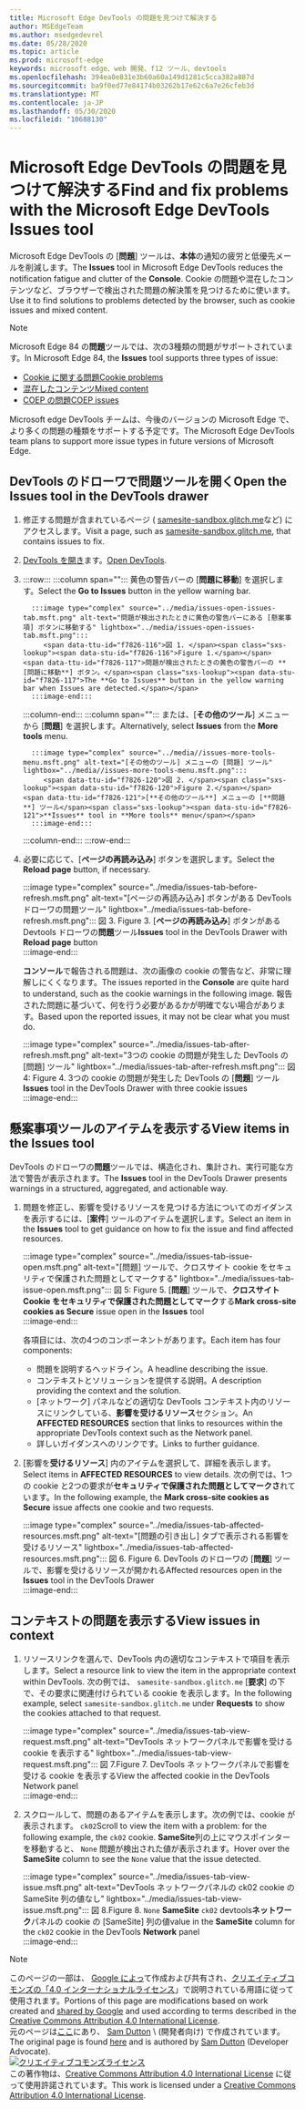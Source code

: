 ```yaml
---
title: Microsoft Edge DevTools の問題を見つけて解決する
author: MSEdgeTeam
ms.author: msedgedevrel
ms.date: 05/28/2020
ms.topic: article
ms.prod: microsoft-edge
keywords: microsoft edge、web 開発、f12 ツール、devtools
ms.openlocfilehash: 394ea0e831e3b60a60a149d1281c5cca382a887d
ms.sourcegitcommit: ba9f0ed77e84174b03262b17e62c6a7e26cfeb3d
ms.translationtype: MT
ms.contentlocale: ja-JP
ms.lasthandoff: 05/30/2020
ms.locfileid: "10688130"
---
```

<!-- Copyright Sam Dutton 

   Licensed under the Apache License, Version 2.0 (the "License");
   you may not use this file except in compliance with the License.
   You may obtain a copy of the License at

       https://www.apache.org/licenses/LICENSE-2.0

   Unless required by applicable law or agreed to in writing, software
   distributed under the License is distributed on an "AS IS" BASIS,
   WITHOUT WARRANTIES OR CONDITIONS OF ANY KIND, either express or implied.
   See the License for the specific language governing permissions and
   limitations under the License.  -->  





# <span data-ttu-id="f7826-103">Microsoft Edge DevTools の問題を見つけて解決する</span><span class="sxs-lookup"><span data-stu-id="f7826-103">Find and fix problems with the Microsoft Edge DevTools Issues tool</span></span>   



<span data-ttu-id="f7826-104">Microsoft Edge DevTools の [**問題**] ツールは、**本体**の通知の疲労と低優先メールを削減します。</span><span class="sxs-lookup"><span data-stu-id="f7826-104">The **Issues** tool in Microsoft Edge DevTools reduces the notification fatigue and clutter of the **Console**.</span></span>  <span data-ttu-id="f7826-105">Cookie の問題や混在したコンテンツなど、ブラウザーで検出された問題の解決策を見つけるために使います。</span><span class="sxs-lookup"><span data-stu-id="f7826-105">Use it to find solutions to problems detected by the browser, such as cookie issues and mixed content.</span></span>  

> [!NOTE]
> <span data-ttu-id="f7826-106">Microsoft Edge 84 の**問題**ツールでは、次の3種類の問題がサポートされています。</span><span class="sxs-lookup"><span data-stu-id="f7826-106">In Microsoft Edge 84, the **Issues** tool supports three types of issue:</span></span>  
> *   [<span data-ttu-id="f7826-107">Cookie に関する問題</span><span class="sxs-lookup"><span data-stu-id="f7826-107">Cookie problems</span></span>][MDNSameSiteCookies]  
> *   [<span data-ttu-id="f7826-108">混在したコンテンツ</span><span class="sxs-lookup"><span data-stu-id="f7826-108">Mixed content</span></span>][MDNMixedContent]  
> *   [<span data-ttu-id="f7826-109">COEP の問題</span><span class="sxs-lookup"><span data-stu-id="f7826-109">COEP issues</span></span>][W3CCOEPSpec]
> 
> <span data-ttu-id="f7826-110">Microsoft edge DevTools チームは、今後のバージョンの Microsoft Edge で、より多くの問題の種類をサポートする予定です。</span><span class="sxs-lookup"><span data-stu-id="f7826-110">The Microsoft Edge DevTools team plans to support more issue types in future versions of Microsoft Edge.</span></span>  

## <span data-ttu-id="f7826-111">DevTools のドローワで問題ツールを開く</span><span class="sxs-lookup"><span data-stu-id="f7826-111">Open the Issues tool in the DevTools drawer</span></span>   

1.  <span data-ttu-id="f7826-112">修正する問題が含まれているページ ( [samesite-sandbox.glitch.me][GlitchSamesiteSandbox]など) にアクセスします。</span><span class="sxs-lookup"><span data-stu-id="f7826-112">Visit a page, such as [samesite-sandbox.glitch.me][GlitchSamesiteSandbox], that contains issues to fix.</span></span>  
1.  <span data-ttu-id="f7826-113">[DevTools を開き][DevtoolsOpen]ます。</span><span class="sxs-lookup"><span data-stu-id="f7826-113">[Open DevTools][DevtoolsOpen].</span></span>  
1.  :::row:::
       :::column span="":::
          <span data-ttu-id="f7826-114">黄色の警告バーの [**問題に移動**] を選択します。</span><span class="sxs-lookup"><span data-stu-id="f7826-114">Select the **Go to Issues** button in the yellow warning bar.</span></span>  
          
          :::image type="complex" source="../media/issues-open-issues-tab.msft.png" alt-text="問題が検出されたときに黄色の警告バーにある [懸案事項] ボタンに移動する" lightbox="../media/issues-open-issues-tab.msft.png":::
             <span data-ttu-id="f7826-116">図 1. </span><span class="sxs-lookup"><span data-stu-id="f7826-116">Figure 1.</span></span>  <span data-ttu-id="f7826-117">問題が検出されたときの黄色の警告バーの **[問題に移動**] ボタン。</span><span class="sxs-lookup"><span data-stu-id="f7826-117">The **Go to Issues** button in the yellow warning bar when Issues are detected.</span></span>  
          :::image-end:::  
       :::column-end:::
       :::column span="":::
          <span data-ttu-id="f7826-118">または、[**その他のツール**] メニューから [**問題**] を選択します。</span><span class="sxs-lookup"><span data-stu-id="f7826-118">Alternatively, select **Issues** from the **More tools** menu.</span></span>  
          
          :::image type="complex" source="../media//issues-more-tools-menu.msft.png" alt-text="[その他のツール] メニューの [問題] ツール" lightbox="../media//issues-more-tools-menu.msft.png":::
             <span data-ttu-id="f7826-120">図 2. </span><span class="sxs-lookup"><span data-stu-id="f7826-120">Figure 2.</span></span>  <span data-ttu-id="f7826-121">[**その他のツール**] メニューの [**問題**] ツール</span><span class="sxs-lookup"><span data-stu-id="f7826-121">**Issues** tool in **More tools** menu</span></span>  
          :::image-end:::  
       :::column-end:::
    :::row-end:::
    
1.  <span data-ttu-id="f7826-122">必要に応じて、[**ページの再読み込み**] ボタンを選択します。</span><span class="sxs-lookup"><span data-stu-id="f7826-122">Select the **Reload page** button, if necessary.</span></span>  
    
    :::image type="complex" source="../media/issues-tab-before-refresh.msft.png" alt-text="[ページの再読み込み] ボタンがある DevTools ドローワの問題ツール" lightbox="../media/issues-tab-before-refresh.msft.png":::
       <span data-ttu-id="f7826-124">図 3. </span><span class="sxs-lookup"><span data-stu-id="f7826-124">Figure 3.</span></span>  <span data-ttu-id="f7826-125">[**ページの再読み込み**] ボタンがある Devtools ドローワの**問題**ツール</span><span class="sxs-lookup"><span data-stu-id="f7826-125">**Issues** tool in the DevTools Drawer with **Reload page** button</span></span>  
    :::image-end:::  

    <span data-ttu-id="f7826-126">**コンソール**で報告される問題は、次の画像の cookie の警告など、非常に理解しにくくなります。</span><span class="sxs-lookup"><span data-stu-id="f7826-126">The issues reported in the **Console** are quite hard to understand, such as the cookie warnings in the following image.</span></span>  <span data-ttu-id="f7826-127">報告された問題に基づいて、何を行う必要があるかが明確でない場合があります。</span><span class="sxs-lookup"><span data-stu-id="f7826-127">Based upon the reported issues, it may not be clear what you must do.</span></span>  
    
    :::image type="complex" source="../media/issues-tab-after-refresh.msft.png" alt-text="3つの cookie の問題が発生した DevTools の [問題] ツール" lightbox="../media/issues-tab-after-refresh.msft.png":::
       <span data-ttu-id="f7826-129">図 4: </span><span class="sxs-lookup"><span data-stu-id="f7826-129">Figure 4.</span></span>  <span data-ttu-id="f7826-130">3つの cookie の問題が発生した DevTools の [**問題**] ツール</span><span class="sxs-lookup"><span data-stu-id="f7826-130">**Issues** tool in the DevTools Drawer with three cookie issues</span></span>  
    :::image-end:::  
    
## <span data-ttu-id="f7826-131">懸案事項ツールのアイテムを表示する</span><span class="sxs-lookup"><span data-stu-id="f7826-131">View items in the Issues tool</span></span>   

<span data-ttu-id="f7826-132">DevTools のドローワの**問題**ツールでは、構造化され、集計され、実行可能な方法で警告が表示されます。</span><span class="sxs-lookup"><span data-stu-id="f7826-132">The **Issues** tool in the DevTools Drawer presents warnings in a structured, aggregated, and actionable way.</span></span>  

1.  <span data-ttu-id="f7826-133">問題を修正し、影響を受けるリソースを見つける方法についてのガイダンスを表示するには、[**案件**] ツールのアイテムを選択します。</span><span class="sxs-lookup"><span data-stu-id="f7826-133">Select an item in the **Issues** tool to get guidance on how to fix the issue and find affected resources.</span></span>  
    
    :::image type="complex" source="../media/issues-tab-issue-open.msft.png" alt-text="[問題] ツールで、クロスサイト cookie をセキュリティで保護された問題としてマークする" lightbox="../media/issues-tab-issue-open.msft.png":::
       <span data-ttu-id="f7826-135">図 5: </span><span class="sxs-lookup"><span data-stu-id="f7826-135">Figure 5.</span></span>  <span data-ttu-id="f7826-136">[**問題**] ツールで、**クロスサイト Cookie をセキュリティで保護された問題としてマーク**する</span><span class="sxs-lookup"><span data-stu-id="f7826-136">**Mark cross-site cookies as Secure** issue open in the **Issues** tool</span></span>  
    :::image-end:::  
    
    <span data-ttu-id="f7826-137">各項目には、次の4つのコンポーネントがあります。</span><span class="sxs-lookup"><span data-stu-id="f7826-137">Each item has four components:</span></span>  
    
    *   <span data-ttu-id="f7826-138">問題を説明するヘッドライン。</span><span class="sxs-lookup"><span data-stu-id="f7826-138">A headline describing the issue.</span></span>  
    *   <span data-ttu-id="f7826-139">コンテキストとソリューションを提供する説明。</span><span class="sxs-lookup"><span data-stu-id="f7826-139">A description providing the context and the solution.</span></span>  
    *   <span data-ttu-id="f7826-140">[ネットワーク] パネルなどの適切な DevTools コンテキスト内のリソースにリンクしている、**影響を受けるリソース**セクション。</span><span class="sxs-lookup"><span data-stu-id="f7826-140">An **AFFECTED RESOURCES** section that links to resources within the appropriate DevTools context such as the Network panel.</span></span>  
    *   <span data-ttu-id="f7826-141">詳しいガイダンスへのリンクです。</span><span class="sxs-lookup"><span data-stu-id="f7826-141">Links to further guidance.</span></span>  
    
1.  <span data-ttu-id="f7826-142">[影響を**受けるリソース**] 内のアイテムを選択して、詳細を表示します。</span><span class="sxs-lookup"><span data-stu-id="f7826-142">Select items in **AFFECTED RESOURCES** to view details.</span></span>  <span data-ttu-id="f7826-143">次の例では、1つの cookie と2つの要求が**セキュリティで保護された問題としてマークさ**れています。</span><span class="sxs-lookup"><span data-stu-id="f7826-143">In the following example, the **Mark cross-site cookies as Secure** issue affects one cookie and two requests.</span></span>  
    
    :::image type="complex" source="../media/issues-tab-affected-resources.msft.png" alt-text="[問題の引き出し] タブで表示される影響を受けるリソース" lightbox="../media/issues-tab-affected-resources.msft.png":::
       <span data-ttu-id="f7826-145">図 6. </span><span class="sxs-lookup"><span data-stu-id="f7826-145">Figure 6.</span></span>  <span data-ttu-id="f7826-146">DevTools のドローワの [**問題**] ツールで、影響を受けるリソースが開かれる</span><span class="sxs-lookup"><span data-stu-id="f7826-146">Affected resources open in the **Issues** tool in the DevTools Drawer</span></span>  
    :::image-end:::  
    
## <span data-ttu-id="f7826-147">コンテキストの問題を表示する</span><span class="sxs-lookup"><span data-stu-id="f7826-147">View issues in context</span></span>   

1.  <span data-ttu-id="f7826-148">リソースリンクを選んで、DevTools 内の適切なコンテキストで項目を表示します。</span><span class="sxs-lookup"><span data-stu-id="f7826-148">Select a resource link to view the item in the appropriate context within DevTools.</span></span>  <span data-ttu-id="f7826-149">次の例では、 `samesite-sandbox.glitch.me` [**要求**] の下で、その要求に関連付けられている cookie を表示します。</span><span class="sxs-lookup"><span data-stu-id="f7826-149">In the following example, select `samesite-sandbox.glitch.me` under **Requests** to show the cookies attached to that request.</span></span>  
    
    :::image type="complex" source="../media/issues-tab-view-request.msft.png" alt-text="DevTools ネットワークパネルで影響を受ける cookie を表示する" lightbox="../media/issues-tab-view-request.msft.png":::
       <span data-ttu-id="f7826-151">図 7.</span><span class="sxs-lookup"><span data-stu-id="f7826-151">Figure 7.</span></span>  <span data-ttu-id="f7826-152">DevTools ネットワークパネルで影響を受ける cookie を表示する</span><span class="sxs-lookup"><span data-stu-id="f7826-152">View the affected cookie in the DevTools Network panel</span></span>  
    :::image-end:::  

1.  <span data-ttu-id="f7826-153">スクロールして、問題のあるアイテムを表示します。次の例では、cookie が表示されます。 `ck02`</span><span class="sxs-lookup"><span data-stu-id="f7826-153">Scroll to view the item with a problem: for the following example, the `ck02` cookie.</span></span>  <span data-ttu-id="f7826-154">**SameSite**列の上にマウスポインターを移動すると、 `None` 問題が検出された値が表示されます。</span><span class="sxs-lookup"><span data-stu-id="f7826-154">Hover over the **SameSite** column to see the `None` value that the issue detected.</span></span>  
    
    :::image type="complex" source="../media/issues-tab-view-issue.msft.png" alt-text="DevTools ネットワークパネルの ck02 cookie の SameSite 列の値なし" lightbox="../media/issues-tab-view-issue.msft.png":::
       <span data-ttu-id="f7826-156">図 8.</span><span class="sxs-lookup"><span data-stu-id="f7826-156">Figure 8.</span></span>  `None` <span data-ttu-id="f7826-157">**SameSite** `ck02` devtools**ネットワーク**パネルの cookie の [SameSite] 列の値</span><span class="sxs-lookup"><span data-stu-id="f7826-157">value in the **SameSite** column for the `ck02` cookie in the DevTools **Network** panel</span></span>  
    :::image-end:::  

<!--## Feedback  -->  



<!-- image links -->  

<!-- links -->  

[DevtoolsOpen]: /microsoft-edge/devtools-guide-chromium/open "Microsoft Edge DevTools を開く |Microsoft ドキュメント"  

[GlitchSamesiteSandbox]: https://samesite-sandbox.glitch.me "SameSite cookie のテスト |故障"  

[MDNSameSiteCookies]: https://developer.mozilla.org/docs/Web/HTTP/Headers/Set-Cookie/SameSite "SameSite クッキー |MDN"  
[MDNMixedContent]: https://developer.mozilla.org/docs/Web/Security/Mixed_content "混在したコンテンツ |MDN"  

[W3CCOEPSpec]: https://wicg.github.io/cross-origin-embedder-policy "Embedder のクロスオリジンのポリシー |Web Incubator コミュニティグループ"  

> [!NOTE]
> <span data-ttu-id="f7826-163">このページの一部は、 [Google によっ][GoogleSitePolicies]て作成および共有され、[クリエイティブコモンズの「4.0 インターナショナルライセンス][CCA4IL]」で説明されている用語に従って使用されます。</span><span class="sxs-lookup"><span data-stu-id="f7826-163">Portions of this page are modifications based on work created and [shared by Google][GoogleSitePolicies] and used according to terms described in the [Creative Commons Attribution 4.0 International License][CCA4IL].</span></span>  
> <span data-ttu-id="f7826-164">元のページは[ここ](https://developers.google.com/web/tools/chrome-devtools/issues/index)にあり、 [Sam Dutton][SamDutton] \ (開発者向け) で作成されています。</span><span class="sxs-lookup"><span data-stu-id="f7826-164">The original page is found [here](https://developers.google.com/web/tools/chrome-devtools/issues/index) and is authored by [Sam Dutton][SamDutton] \(Developer Advocate\).</span></span>  
[![クリエイティブコモンズライセンス][CCby4Image]][CCA4IL]  
<span data-ttu-id="f7826-166">この著作物は、[Creative Commons Attribution 4.0 International License][CCA4IL] に従って使用許諾されています。</span><span class="sxs-lookup"><span data-stu-id="f7826-166">This work is licensed under a [Creative Commons Attribution 4.0 International License][CCA4IL].</span></span>  

[CCA4IL]: https://creativecommons.org/licenses/by/4.0  
[CCby4Image]: https://i.creativecommons.org/l/by/4.0/88x31.png  
[GoogleSitePolicies]: https://developers.google.com/terms/site-policies  
[KayceBasques]: https://developers.google.com/web/resources/contributors/kaycebasques  
[SamDutton]: https://developers.google.com/web/resources/contributors/samdutton  
